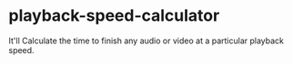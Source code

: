 # playback-speed-calculator
It'll Calculate the time to finish any audio or video at a particular playback speed.
